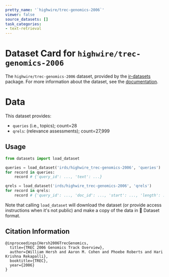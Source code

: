 ```yaml
---
pretty_name: '`highwire/trec-genomics-2006`'
viewer: false
source_datasets: []
task_categories:
- text-retrieval
---
```


# Dataset Card for `highwire/trec-genomics-2006`

The `highwire/trec-genomics-2006` dataset, provided by the [ir-datasets](https://ir-datasets.com/) package.
For more information about the dataset, see the [documentation](https://ir-datasets.com/highwire#highwire/trec-genomics-2006).

# Data

This dataset provides:
 - `queries` (i.e., topics); count=28
 - `qrels`: (relevance assessments); count=27,999


## Usage

```python
from datasets import load_dataset

queries = load_dataset('irds/highwire_trec-genomics-2006', 'queries')
for record in queries:
    record # {'query_id': ..., 'text': ...}

qrels = load_dataset('irds/highwire_trec-genomics-2006', 'qrels')
for record in qrels:
    record # {'query_id': ..., 'doc_id': ..., 'start': ..., 'length': ..., 'relevance': ...}

```

Note that calling `load_dataset` will download the dataset (or provide access instructions when it's not public) and make a copy of the
data in 🤗 Dataset format.

## Citation Information

```
@inproceedings{Hersh2006TrecGenomics,
  title={TREC 2006 Genomics Track Overview},
  author={William Hersh and Aaron M. Cohen and Phoebe Roberts and Hari Krishna Rekapalli},
  booktitle={TREC},
  year={2006}
}
```
